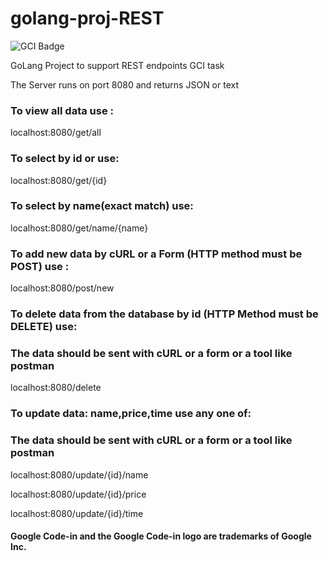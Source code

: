 # golang-proj-REST
![GCI Badge](https://img.shields.io/badge/Google%20Code%20In-JBoss%20Community-red?style=flatr&labelColor=fdb900)

GoLang Project to support REST endpoints GCI task

The Server runs on port 8080 and returns JSON or text


### To view all data use :

localhost:8080/get/all



### To select by id or use:

localhost:8080/get/{id}



### To select by name(exact match) use:

localhost:8080/get/name/{name}



### To add new data by cURL or a Form (HTTP method must be POST) use :

localhost:8080/post/new



### To delete data from the database by id (HTTP Method must be DELETE) use:

### The data should be sent with cURL or a form or a tool like postman

localhost:8080/delete



### To update data: name,price,time use any one of: 

### The data should be sent with cURL or a form or a tool like postman

localhost:8080/update/{id}/name

localhost:8080/update/{id}/price

localhost:8080/update/{id}/time



#### Google Code-in and the Google Code-in logo are trademarks of Google Inc.
